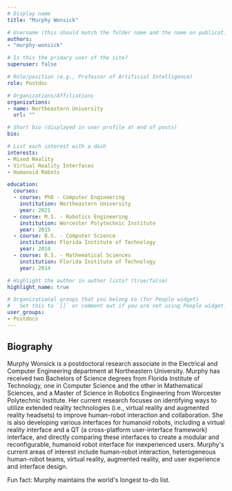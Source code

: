 ```yaml
---
# Display name
title: "Murphy Wonsick"

# Username (this should match the folder name and the name on publications)
authors:
- "murphy-wonsick"

# Is this the primary user of the site?
superuser: false

# Role/position (e.g., Professor of Artificial Intelligence)
role: Postdoc

# Organizations/Affiliations
organizations:
- name: Northeastern University 
  url: ""

# Short bio (displayed in user profile at end of posts)
bio:

# List each interest with a dash
interests:
- Mixed Reality
- Virtual Reality Interfaces
- Humanoid Robots

education:
  courses:
  - course: PhD - Computer Engineering
    institution: Northeastern University
    year: 2021
  - course: M.S. - Robotics Engineering
    institution: Worcester Polytechnic Institute
    year: 2015
  - course: B.S. - Computer Science
    institution: Florida Institute of Technology
    year: 2014
  - course: B.S. - Mathematical Sciences
    institution: Florida Institute of Technology
    year: 2014

# Highlight the author in author lists? (true/false)
highlight_name: true

# Organizational groups that you belong to (for People widget)
#   Set this to `[]` or comment out if you are not using People widget.
user_groups:
- Postdocs
---
```


## Biography

Murphy Wonsick is a postdoctoral research associate in the Electrical and Computer Engineering department at Northeastern University. Murphy has received two Bachelors of Science degrees from Florida Institute of Technology, one in Computer Science and the other in Mathematical Sciences, and a Master of Science in Robotics Engineering from Worcester Polytechnic Institute. Her current research focuses on identifying ways to utilize extended reality technologies (i.e., virtual reality and augmented reality headsets) to improve human-robot interaction and collaboration. She is also developing various interfaces for humanoid robots, including a virtual reality interface and a QT (a cross-platform user-interface framework) interface, and directly comparing these interfaces to create a modular and reconfigurable, humanoid robot interface for inexperienced users. Murphy's current areas of interest include human-robot interaction, heterogeneous human-robot teams, virtual reality, augmented reality, and user experience and interface design.

Fun fact: Murphy maintains the world's longest to-do list.
